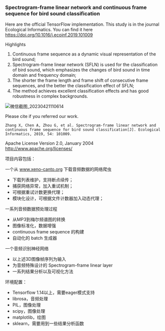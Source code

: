 ### Spectrogram-frame linear network and continuous frame sequence for bird sound classification


Here are the official TensorFlow implementation. This study is in the journal Ecological Informatics. You can find it here https://doi.org/10.1016/j.ecoinf.2019.101009 

Highlights
1) Continuous frame sequence as a dynamic visual representation of the bird sound;
2) Spectrogram-frame linear network (SFLN) is used for the classification of bird sound, which 
emphasizes the changes of bird sound in time domain and frequency domain;
3) The shorter the frame length and frame shift of consecutive frame sequences, and the 
better the classification effect of SFLN;
4) The method achieves excellent classification effects and has good robustness in complex 
backgrounds.

![微信截图_20230421110614](https://user-images.githubusercontent.com/12469551/233531064-ded0dffb-a781-49d1-80fb-d6405ebb1c85.png)

Please cite if you referred our work.

```
Zhang X, Chen A, Zhou G, et al. Spectrogram-frame linear network and continuous frame sequence for bird sound classification[J]. Ecological Informatics, 2019, 54: 101009.
```

Apache License Version 2.0, January 2004 http://www.apache.org/licenses/


项目内容包括：

一个从 www.xeno-canto.org 下载音频数据的网络爬虫
- 下载列表维护，支持断点续传；
- 捕获网络异常，加入重试机制；
- 可根据重试计数更换代理；
- 模块化设计，可根据文件计数器加入动态代理；

一系列音频数据预处理过程
- 从MP3到梅尔频谱图的转换
- 图像标准化，数据增强
- continuous frame sequence 的构建
- 自动化的 batch 生成器

一个音频识别神经网络
- 以上述3D图像帧序列为输入
- 为音频特殊设计的 Spectrogram-frame linear layer
- 一系列结果分析以及可视化方法


环境配置：
- Tensorflow 1.14以上，需要eager模式支持
- librosa，音频处理
- PIL，图像处理
- scipy，图像处理
- matplotlib，绘图
- sklearn，需要用到一些结果分析函数


